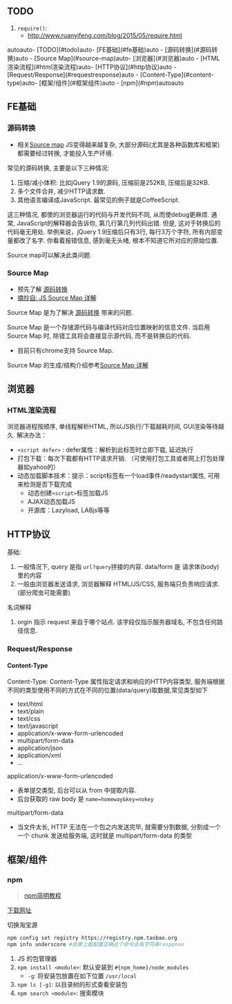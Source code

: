 ## TODO
1. `require()`: 
    - http://www.ruanyifeng.com/blog/2015/05/require.html

<!-- TOC -->autoauto- [TODO](#todo)auto- [FE基础](#fe基础)auto    - [源码转换](#源码转换)auto    - [Source Map](#source-map)auto- [浏览器](#浏览器)auto    - [HTML渲染流程](#html渲染流程)auto- [HTTP协议](#http协议)auto    - [Request/Response](#requestresponse)auto        - [Content-Type](#content-type)auto- [框架/组件](#框架组件)auto    - [npm](#npm)autoauto<!-- /TOC -->

## FE基础
### 源码转换
- 相关[Source map](#Source-map)
JS变得越来越复杂, 大部分源码(尤其是各种函数库和框架)都需要经过转换, 才能投入生产环境.

常见的源码转换, 主要是以下三种情况:
1. 压缩/减小体积: 比如jQuery 1.9的源码, 压缩前是252KB, 压缩后是32KB.
2. 多个文件合并, 减少HTTP请求数.
3. 其他语言编译成JavaScript. 最常见的例子就是CoffeeScript.

这三种情况, 都使的浏览器运行的代码与开发代码不同, 从而使debug更麻烦. 通常, JavaScript的解释器会告诉你, 第几行第几列代码出错. 但是, 这对于转换后的代码毫无用处. 举例来说，jQuery 1.9压缩后只有3行, 每行3万个字符, 所有内部变量都改了名字. 你看着报错信息, 感到毫无头绪, 根本不知道它所对应的原始位置.

Source map可以解决此类问题.

### Source Map
- 预先了解 [源码转换](#源码转换)
- [摘抄自: JS Source Map 详解](http://www.ruanyifeng.com/blog/2013/01/javascript_source_map.html)

Source Map 是为了解决 [源码转换](#源码转换) 带来的问题.

Source Map 是一个存储源代码与编译代码对应位置映射的信息文件. 当启用 Source Map 时, 除错工具将会直接显示源代码, 而不是转换后的代码.
- 目前只有chrome支持 Source Map.

Source Map 的生成/结构介绍参考[Source Map 详解](http://www.ruanyifeng.com/blog/2013/01/javascript_source_map.html)


## 浏览器
### HTML渲染流程
浏览器进程按顺序, 单线程解析HTML, 所以JS执行/下载越耗时间, GUI渲染等待越久. 解决办法：
- `<script defer>` : defer属性：解析到此标签时立即下载, 延迟执行
- 打包下载：每次下载都有HTTP请求开销. （可使用打包工具或者网上打包处理器如yahoo的）
- 动态加载脚本技术：提示：script标签有一个load事件/readystart属性, 可用来检测是否下载完成
    - 动态创建`<script>`标签加载JS
    - AJAX动态加载JS
    - 开源库：Lazyload,  LABjs等等

## HTTP协议
基础: 
1. 一般情况下, query 是指 `url?query`拼接的内容. data/form 是 请求体(body) 里的内容
2. 一般由浏览器发送请求, 浏览器解释 HTML/JS/CSS, 服务端只负责响应请求.(部分爬虫可能需要)

名词解释
1. orgin 指示 request 来自于哪个站点. 该字段仅指示服务器域名, 不包含任何路径信息.

### Request/Response
#### Content-Type
Content-Type: Content-Type 属性指定请求和响应的HTTP内容类型, 服务端根据不同的类型使用不同的方式在不同的位置(data/query)取数据,常见类型如下
- text/html
- text/plain
- text/css
- text/javascript
- application/x-www-form-urlencoded
- multipart/form-data
- application/json
- application/xml
- ...

application/x-www-form-urlencoded
- 表单提交类型, 后台可以从 from 中提取内容. 
- 后台获取的 raw body 是 `name=homeway&key=nokey`

multipart/form-data
- 当文件太长, HTTP 无法在一个包之内发送完毕, 就需要分割数据, 分割成一个一个 chunk 发送给服务端, 这时就是 multipart/form-data 的类型

## 框架/组件
### npm
> [npm简明教程](https://www.jianshu.com/p/e958a74a0fd7)

[下载网址](https://nodejs.org/en/download/)

切换淘宝源
```bash
npm config set registry https://registry.npm.taobao.org
npm info underscore #如果上面配置正确这个命令会有字符串response
```

1. JS 的包管理器
2. `npm install <module>`: 默认安装到 `#{npm_home}/node_modules`
    - `-g`: 将安装包放置在如下位置 `/usr/local`
3. `npm ls [-g]`: 以目录树的形式查看安装包
4. `npm search <module>`: 搜索模块